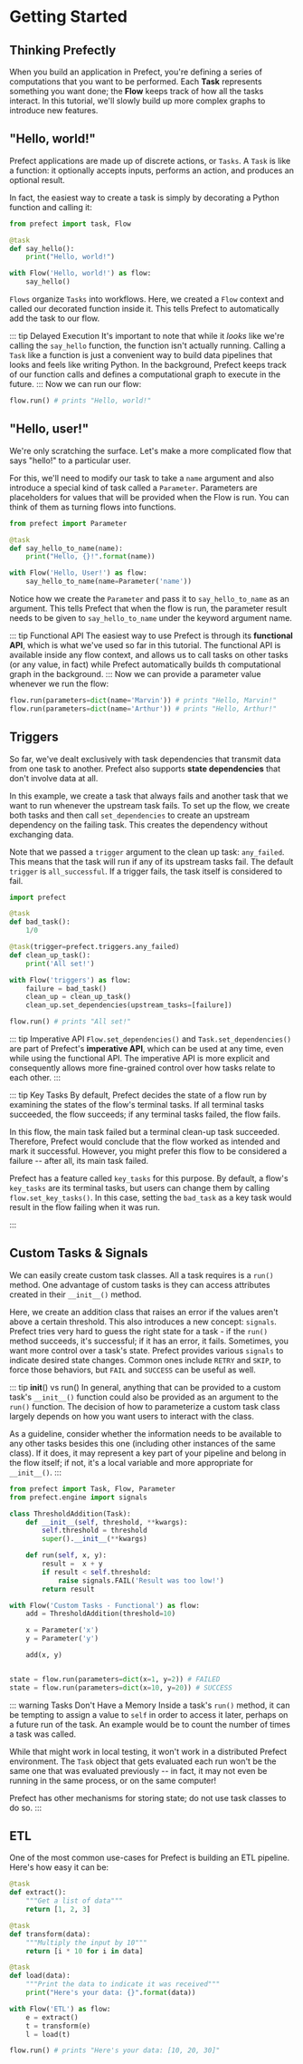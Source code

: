 # Getting Started

## Thinking Prefectly

When you build an application in Prefect, you're defining a series of computations that you want to be performed. Each **Task** represents something you want done; the **Flow** keeps track of how all the tasks interact. In this tutorial, we'll slowly build up more complex graphs to introduce new features.

## "Hello, world!"

Prefect applications are made up of discrete actions, or `Tasks`. A `Task` is like a function: it optionally accepts inputs, performs an action, and produces an optional result.

In fact, the easiest way to create a task is simply by decorating a Python function and calling it:

```python
from prefect import task, Flow

@task
def say_hello():
    print("Hello, world!")

with Flow('Hello, world!') as flow:
    say_hello()
```

`Flows` organize `Tasks` into workflows. Here, we created a `Flow` context and called our decorated function inside it. This tells Prefect to automatically add the task to our flow.

::: tip Delayed Execution
It's important to note that while it _looks_ like we're calling the `say_hello` function, the function isn't actually running. Calling a `Task` like a function is just a convenient way to build data pipelines that looks and feels like writing Python. In the background, Prefect keeps track of our function calls and defines a computational graph to execute in the future.
:::
Now we can run our flow:

```python
flow.run() # prints "Hello, world!"
```

## "Hello, user!"

We're only scratching the surface. Let's make a more complicated flow that says "hello!" to a particular user.

For this, we'll need to modify our task to take a `name` argument and also introduce a special kind of task called a `Parameter`. Parameters are placeholders for values that will be provided when the Flow is run. You can think of them as turning flows into functions.

```python
from prefect import Parameter

@task
def say_hello_to_name(name):
    print("Hello, {}!".format(name))

with Flow('Hello, User!') as flow:
    say_hello_to_name(name=Parameter('name'))
```

Notice how we create the `Parameter` and pass it to `say_hello_to_name` as an argument. This tells Prefect that when the flow is run, the parameter result needs to be given to `say_hello_to_name` under the keyword argument name.

::: tip Functional API
The easiest way to use Prefect is through its **functional API**, which is what we've used so far in this tutorial. The functional API is available inside any flow context, and allows us to call tasks on other tasks (or any value, in fact) while Prefect automatically builds th computational graph in the background.
:::
Now we can provide a parameter value whenever we run the flow:

```python
flow.run(parameters=dict(name='Marvin')) # prints "Hello, Marvin!"
flow.run(parameters=dict(name='Arthur')) # prints "Hello, Arthur!"
```

## Triggers

So far, we've dealt exclusively with task dependencies that transmit data from one task to another. Prefect also supports **state dependencies** that don't involve data at all.

In this example, we create a task that always fails and another task that we want to run whenever the upstream task fails. To set up the flow, we create both tasks and then call `set_dependencies` to create an upstream dependency on the failing task. This creates the dependency without exchanging data.

Note that we passed a `trigger` argument to the clean up task: `any_failed`. This means that the task will run if any of its upstream tasks fail. The default `trigger` is `all_successful`. If a trigger fails, the task itself is considered to fail.

```python
import prefect

@task
def bad_task():
    1/0

@task(trigger=prefect.triggers.any_failed)
def clean_up_task():
    print('All set!')

with Flow('triggers') as flow:
    failure = bad_task()
    clean_up = clean_up_task()
    clean_up.set_dependencies(upstream_tasks=[failure])

flow.run() # prints "All set!"
```

::: tip Imperative API
`Flow.set_dependencies()` and `Task.set_dependencies()` are part of Prefect's **imperative API**, which can be used at any time, even while using the functional API. The imperative API is more explicit and consequently allows more fine-grained control over how tasks relate to each other.
:::

::: tip Key Tasks
By default, Prefect decides the state of a flow run by examining the states of the flow's terminal tasks. If all terminal tasks succeeded, the flow succeeds; if any terminal tasks failed, the flow fails.

In this flow, the main task failed but a terminal clean-up task succeeded. Therefore, Prefect would conclude that the flow worked as intended and mark it successful. However, you might prefer this flow to be considered a failure -- after all, its main task failed.

Prefect has a feature called `key_tasks` for this purpose. By default, a flow's `key_tasks` are its terminal tasks, but users can change them by calling `flow.set_key_tasks()`. In this case, setting the `bad_task` as a key task would result in the flow failing when it was run.

:::

## Custom Tasks & Signals

We can easily create custom task classes. All a task requires is a `run()` method. One advantage of custom tasks is they can access attributes created in their `__init__()` method.

Here, we create an addition class that raises an error if the values aren't above a certain threshold. This also introduces a new concept: `signals`. Prefect tries very hard to guess the right state for a task - if the `run()` method succeeds, it's successful; if it has an error, it fails. Sometimes, you want more control over a task's state. Prefect provides various `signals` to indicate desired state changes. Common ones include `RETRY` and `SKIP`, to force those behaviors, but `FAIL` and `SUCCESS` can be useful as well.

::: tip **init**() vs run()
In general, anything that can be provided to a custom task's `__init__()` function could also be provided as an argument to the `run()` function. The decision of how to parameterize a custom task class largely depends on how you want users to interact with the class.

As a guideline, consider whether the information needs to be available to any other tasks besides this one (including other instances of the same class). If it does, it may represent a key part of your pipeline and belong in the flow itself; if not, it's a local variable and more appropriate for `__init__()`.
:::

```python
from prefect import Task, Flow, Parameter
from prefect.engine import signals

class ThresholdAddition(Task):
    def __init__(self, threshold, **kwargs):
        self.threshold = threshold
        super().__init__(**kwargs)

    def run(self, x, y):
        result =  x + y
        if result < self.threshold:
            raise signals.FAIL('Result was too low!')
        return result

with Flow('Custom Tasks - Functional') as flow:
    add = ThresholdAddition(threshold=10)

    x = Parameter('x')
    y = Parameter('y')

    add(x, y)


state = flow.run(parameters=dict(x=1, y=2)) # FAILED
state = flow.run(parameters=dict(x=10, y=20)) # SUCCESS
```

::: warning Tasks Don't Have a Memory
Inside a task's `run()` method, it can be tempting to assign a value to `self` in order to access it later, perhaps on a future run of the task. An example would be to count the number of times a task was called.

While that might work in local testing, it won't work in a distributed Prefect environment. The `Task` object that gets evaluated each run won't be the same one that was evaluated previously -- in fact, it may not even be running in the same process, or on the same computer!

Prefect has other mechanisms for storing state; do not use task classes to do so.
:::

## ETL

One of the most common use-cases for Prefect is building an ETL pipeline. Here's how easy it can be:

```python
@task
def extract():
    """Get a list of data"""
    return [1, 2, 3]

@task
def transform(data):
    """Multiply the input by 10"""
    return [i * 10 for i in data]

@task
def load(data):
    """Print the data to indicate it was received"""
    print("Here's your data: {}".format(data))

with Flow('ETL') as flow:
    e = extract()
    t = transform(e)
    l = load(t)

flow.run() # prints "Here's your data: [10, 20, 30]"
```
